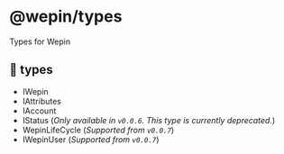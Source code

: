 # @wepin/types

Types for Wepin

## :pushpin: types
- IWepin
- IAttributes
- IAccount
- IStatus (*Only available in `v0.0.6`. This type is currently deprecated.*)
- WepinLifeCycle (*Supported from `v0.0.7`*)
- IWepinUser (*Supported from `v0.0.7`*)
